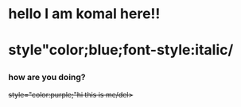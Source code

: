    <html>
   <body>
 
   <h1>hello I am komal here!!<h1/>   
   <p>style"color;blue;font-style:italic/<p>
   <h3>how are you doing?</h3>

   <del>style="color:purple;"hi this is me/del>

   <body>
   <html>


